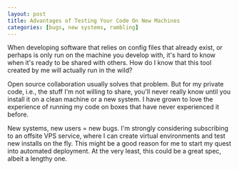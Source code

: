 ```yaml
---
layout: post
title: Advantages of Testing Your Code On New Machines
categories: [bugs, new systems, rambling]
---
```


When developing software that relies on config files that already exist, or perhaps is only run on the machine you develop with, it's hard to know when it's ready to be shared with others. How do I know that this tool created by me will actually run in the wild?

Open source collaboration usually solves that problem. But for my private code, i.e., the stuff I'm not willing to share, you'll never really know until you install it on a clean machine or a new system. I have grown to love the experience of running my code on boxes that have never experienced it before.

New systems, new users = new bugs. I'm strongly considering subscribing to an offsite VPS service, where I can create virtual environments and test new installs on the fly. This might be a good reason for me to start my quest into automated deployment. At the very least, this could be a great spec, albeit a lengthy one.